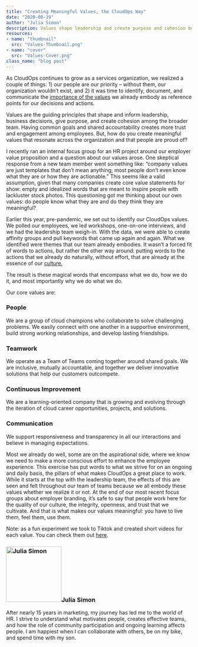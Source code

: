 ```yaml
---
title: "Creating Meaningful Values, the CloudOps Way"
date: "2020-08-19"
author: "Julia Simon"
description: Values shape leadership and create purpose and cohesion between teams. How do you create meaningful values that resonate?
resources:
- name: "thumbnail"
  src: "Values-Thumbnail.png"
- name: "cover"
  src: "Values-Cover.png"
class_name: "blog post"
---
```


As CloudOps continues to grow as a services organization, we realized a couple of things: 1) our people are our priority – without them, our organization wouldn’t exist, and 2) it was time to identify, document, and communicate the <a href="https://blog.smarp.com/the-importance-of-company-values" target="_blank"> importance of the values</a> we already embody as reference points for our decisions and actions.

Values are the guiding principles that shape and inform leadership, business decisions, give purpose, and create cohesion among the broader team. Having common goals and shared accountability creates more trust and engagement among employees. But, how do you create meaningful values that resonate across the organization and that people are proud of?

I recently ran an internal focus group for an HR project around our employer value proposition and a question about our values arose. One skeptical response from a new team member went something like: “company values are just templates that don’t mean anything; most people don’t even know what they are or how they are actionable.” This seems like a valid assumption, given that many companies create core value statements for show: empty and idealized words that are meant to inspire people with lackluster stock photos. This questioning got me thinking about our own values: do people know what they are and do they think they are meaningful? 

Earlier this year, pre-pandemic, we set out to identify our CloudOps values. We polled our employees, we led workshops, one-on-one interviews, and we had the leadership team weigh-in. With the data, we were able to create affinity groups and pull keywords that came up again and again. What we identified were themes that our team already embodies. It wasn’t a forced fit of words to actions, but rather the other way around: putting words to the actions that we already do naturally, without effort, that are already at the essence of our <a href="https://hbr.org/2020/04/build-a-culture-that-aligns-with-peoples-values" target="_blank">culture.</a>

The result is these magical words that encompass what we do, how we do it, and most importantly why we do what we do.

Our core values are:

<h3>People</h3>

We are a group of cloud champions who collaborate to solve challenging problems. We easily connect with one another in a supportive environment, build strong working relationships, and develop lasting friendships.

<h3>Teamwork</h3>

We operate as a Team of Teams coming together around shared goals. We are inclusive, mutually accountable, and together we deliver innovative solutions that help our customers outcompete.

<h3>Continuous Improvement</h3>

We are a learning-oriented company that is growing and evolving through the iteration of cloud career opportunities, projects, and solutions.

<h3>Communication</h3>

We support responsiveness and transparency in all our interactions and believe in managing expectations.

Most we already do well, some are on the aspirational side, where we know we need to make a more conscious effort to enhance the employee experience. This exercise has put words to what we strive for on an ongoing and daily basis, the pillars of what makes CloudOps a great place to work. While it starts at the top with the leadership team, the effects of this are seen and felt throughout our team of teams because we all embody these values whether we realize it or not. At the end of our most recent focus groups about employer branding, it’s safe to say that people work here for the quality of our culture, the integrity, openness, and trust that we cultivate. And that is what makes our values meaningful: you have to live them, feel them, use them.

Note: as a fun experiment we took to Tiktok and created short videos for each value. You can check them out <a href="https://www.tiktok.com/@_cloudops" target="_blank">here</a>. 


<h3><img class="alignleft" src="/images/blog/post/T024XGS0G-U03GSDX48-b9b6861fc706-512.jpg" alt="Julia Simon" width="150">Julia Simon</h3><p>After nearly 15 years in marketing, my journey has led me to the world of HR. I strive to understand what motivates people, creates effective teams, and how the role of community participation and ongoing learning affects people. I am happiest when I can collaborate with others, be on my bike, and spend time with my son.</p>

